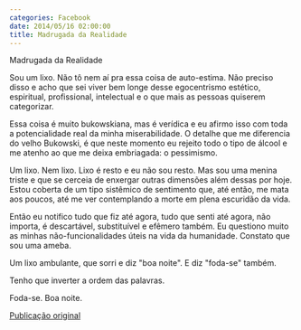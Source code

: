 ```yaml
---
categories: Facebook
date: 2014/05/16 02:00:00
title: Madrugada da Realidade
---
```


Madrugada da Realidade

Sou um lixo. Não tô nem aí pra essa coisa de auto-estima. Não preciso disso e acho que sei viver bem longe desse egocentrismo estético, espiritual, profissional, intelectual e o que mais as pessoas quiserem categorizar.

Essa coisa é muito bukowskiana, mas é verídica e eu afirmo isso com toda a potencialidade real da minha miserabilidade. O detalhe que me diferencia do velho Bukowski, é que neste momento eu rejeito todo o tipo de álcool e me atenho ao que me deixa embriagada: o pessimismo.

Um lixo. Nem lixo. Lixo é resto e eu não sou resto. Mas sou uma menina triste e que se cerceia de enxergar outras dimensões além dessas por hoje. Estou coberta de um tipo sistêmico de sentimento que, até então, me mata aos poucos, até me ver contemplando a morte em plena escuridão da vida.

Então eu notifico tudo que fiz até agora, tudo que senti até agora, não importa, é descartável, substituível e efêmero também. Eu questiono muito as minhas não-funcionalidades úteis na vida da humanidade. Constato que sou uma ameba.

Um lixo ambulante, que sorri e diz "boa noite". E diz "foda-se" também.

Tenho que inverter a ordem das palavras.

Foda-se. Boa noite.

[Publicação original](https://www.facebook.com/permalink.php?story_fbid=1423633284573702&id=1418031755133855)
